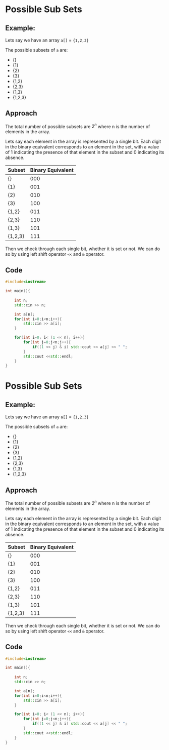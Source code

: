 # Possible Sub Sets

## Example:

Lets say we have an array `a[]` = `{1,2,3}`

The possible subsets of `a` are:
- {}
- {1}
- {2}
- {3}
- {1,2}
- {2,3}
- {1,3}
- {1,2,3}

## Approach

The total number of possible subsets are $2^{n}$ where n is the number of elements in the array.

Lets say each element in the array is represented by a single bit. Each digit in the binary equivalent corresponds to an element in the set, with a value of 1 indicating the presence of that element in the subset and 0 indicating its absence.

| Subset   | Binary Equivalent |
|----------|------------------|
| {}       | 000              |
| {1}      | 001              |
| {2}      | 010              |
| {3}      | 100              |
| {1,2}    | 011              |
| {2,3}    | 110              |
| {1,3}    | 101              |
| {1,2,3}  | 111              |

Then we check through each single bit, whether it is set or not. We can do so by using left shift operator `<<` and `&` operator.

## Code

```cpp
#include<iostream>

int main(){
	
	int n;
	std::cin >> n;

	int a[n];
	for(int i=0;i<n;i++){
		std::cin >> a[i];
	}

	for(int i=0; i< (1 << n); i++){
		for(int j=0;j<n;j++){
			if((1 << j) & i) std::cout << a[j] << " ";
		}
		std::cout <<std::endl;
	}
}
```

# Possible Sub Sets

## Example:

Lets say we have an array `a[]` = `{1,2,3}`

The possible subsets of `a` are:
- {}
- {1}
- {2}
- {3}
- {1,2}
- {2,3}
- {1,3}
- {1,2,3}

## Approach

The total number of possible subsets are $2^{n}$ where n is the number of elements in the array.

Lets say each element in the array is represented by a single bit. Each digit in the binary equivalent corresponds to an element in the set, with a value of 1 indicating the presence of that element in the subset and 0 indicating its absence.

| Subset   | Binary Equivalent |
|----------|------------------|
| {}       | 000              |
| {1}      | 001              |
| {2}      | 010              |
| {3}      | 100              |
| {1,2}    | 011              |
| {2,3}    | 110              |
| {1,3}    | 101              |
| {1,2,3}  | 111              |

Then we check through each single bit, whether it is set or not. We can do so by using left shift operator `<<` and `&` operator.


## Code

```cpp
#include<iostream>

int main(){
	
	int n;
	std::cin >> n;

	int a[n];
	for(int i=0;i<n;i++){
		std::cin >> a[i];
	}

	for(int i=0; i< (1 << n); i++){
		for(int j=0;j<n;j++){
			if((1 << j) & i) std::cout << a[j] << " ";
		}
		std::cout <<std::endl;
	}
}
```
